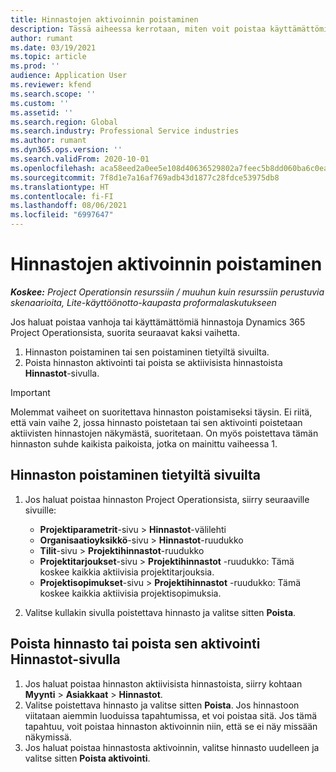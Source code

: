 ```yaml
---
title: Hinnastojen aktivoinnin poistaminen
description: Tässä aiheessa kerrotaan, miten voit poistaa käyttämättömien, vanhojen hinnastojen aktivoinnin tai poistaa ne käytöstä.
author: rumant
ms.date: 03/19/2021
ms.topic: article
ms.prod: ''
audience: Application User
ms.reviewer: kfend
ms.search.scope: ''
ms.custom: ''
ms.assetid: ''
ms.search.region: Global
ms.search.industry: Professional Service industries
ms.author: rumant
ms.dyn365.ops.version: ''
ms.search.validFrom: 2020-10-01
ms.openlocfilehash: aca58eed2a0ee5e108d40636529802a7feec5b8dd060ba6c0eabc6d0b92b2e2f
ms.sourcegitcommit: 7f8d1e7a16af769adb43d1877c28fdce53975db8
ms.translationtype: HT
ms.contentlocale: fi-FI
ms.lasthandoff: 08/06/2021
ms.locfileid: "6997647"
---
```

# <a name="deactivate-price-lists"></a>Hinnastojen aktivoinnin poistaminen 

_**Koskee:** Project Operationsin resurssiin / muuhun kuin resurssiin perustuvia skenaarioita, Lite-käyttöönotto-kaupasta proformalaskutukseen_

Jos haluat poistaa vanhoja tai käyttämättömiä hinnastoja Dynamics 365 Project Operationsista, suorita seuraavat kaksi vaihetta. 

1. Hinnaston poistaminen tai sen poistaminen tietyiltä sivuilta.
2. Poista hinnaston aktivointi tai poista se aktiivisista hinnastoista **Hinnastot**-sivulla.

>[!IMPORTANT]
> Molemmat vaiheet on suoritettava hinnaston poistamiseksi täysin. Ei riitä, että vain vaihe 2, jossa hinnasto poistetaan tai sen aktivointi poistetaan aktiivisten hinnastojen näkymästä, suoritetaan. On myös poistettava tämän hinnaston suhde kaikista paikoista, jotka on mainittu vaiheessa 1.

## <a name="delete-the-price-list-from-specific-pages"></a>Hinnaston poistaminen tietyiltä sivuilta
1. Jos haluat poistaa hinnaston Project Operationsista, siirry seuraaville sivuille:  

      - **Projektiparametrit**-sivu > **Hinnastot**-välilehti
      - **Organisaatioyksikkö**-sivu > **Hinnastot**-ruudukko
      - **Tilit**-sivu > **Projektihinnastot**-ruudukko
      - **Projektitarjoukset**-sivu > **Projektihinnastot** -ruudukko: Tämä koskee kaikkia aktiivisia projektitarjouksia.
      - **Projektisopimukset**-sivu > **Projektihinnastot** -ruudukko: Tämä koskee kaikkia aktiivisia projektisopimuksia.

 2. Valitse kullakin sivulla poistettava hinnasto ja valitse sitten **Poista**. 
 
## <a name="delete-or-deactivate-the-price-list-from-the-price-lists-page"></a>Poista hinnasto tai poista sen aktivointi Hinnastot-sivulla
 
1. Jos haluat poistaa hinnaston aktiivisista hinnastoista, siirry kohtaan **Myynti** > **Asiakkaat** > **Hinnastot**. 
2. Valitse poistettava hinnasto ja valitse sitten **Poista**. Jos hinnastoon viitataan aiemmin luoduissa tapahtumissa, et voi poistaa sitä. Jos tämä tapahtuu, voit poistaa hinnaston aktivoinnin niin, että se ei näy missään näkymissä. 
3. Jos haluat poistaa hinnastosta aktivoinnin, valitse hinnasto uudelleen ja valitse sitten **Poista aktivointi**.   
